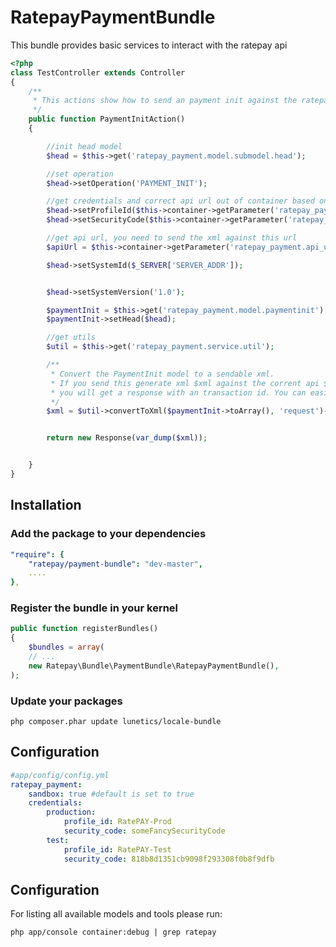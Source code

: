 # RatepayPaymentBundle

This bundle provides basic services to interact with the ratepay api

``` php
<?php
class TestController extends Controller
{
    /**
     * This actions show how to send an payment init against the ratepay api
     */
    public function PaymentInitAction()
    {

        //init head model
        $head = $this->get('ratepay_payment.model.submodel.head');

        //set operation
        $head->setOperation('PAYMENT_INIT');

        //get credentials and correct api url out of container based on your configuration
        $head->setProfileId($this->container->getParameter('ratepay_payment.profile_id'));
        $head->setSecurityCode($this->container->getParameter('ratepay_payment.security_code'));

        //get api url, you need to send the xml against this url
        $apiUrl = $this->container->getParameter('ratepay_payment.api_url');

        $head->setSystemId($_SERVER['SERVER_ADDR']);


        $head->setSystemVersion('1.0');

        $paymentInit = $this->get('ratepay_payment.model.paymentinit');
        $paymentInit->setHead($head);

        //get utils
        $util = $this->get('ratepay_payment.service.util');

        /**
         * Convert the PaymentInit model to a sendable xml.
         * If you send this generate xml $xml against the corrent api $apiUrl ( there are integrations and production gateways )
         * you will get a response with an transaction id. You can easily parse this response and use it for further operations.
         */
        $xml = $util->convertToXml($paymentInit->toArray(), 'request')->asXML();


        return new Response(var_dump($xml));


    }
}
```

Installation
------
### Add the package to your dependencies

``` yaml
"require": {
    "ratepay/payment-bundle": "dev-master",
    ....
},
```

### Register the bundle in your kernel

``` php
public function registerBundles()
{
    $bundles = array(
    // ...
    new Ratepay\Bundle\PaymentBundle\RatepayPaymentBundle(),
);
```

### Update your packages

```
php composer.phar update lunetics/locale-bundle
```

Configuration
------
``` yaml
#app/config/config.yml
ratepay_payment:
    sandbox: true #default is set to true
    credentials:
        production:
            profile_id: RatePAY-Prod
            security_code: someFancySecurityCode
        test:
            profile_id: RatePAY-Test
            security_code: 818b8d1351cb9098f293308f0b8f9dfb
```

Configuration
------
For listing all available models and tools please run:

``` shell
php app/console container:debug | grep ratepay
```




